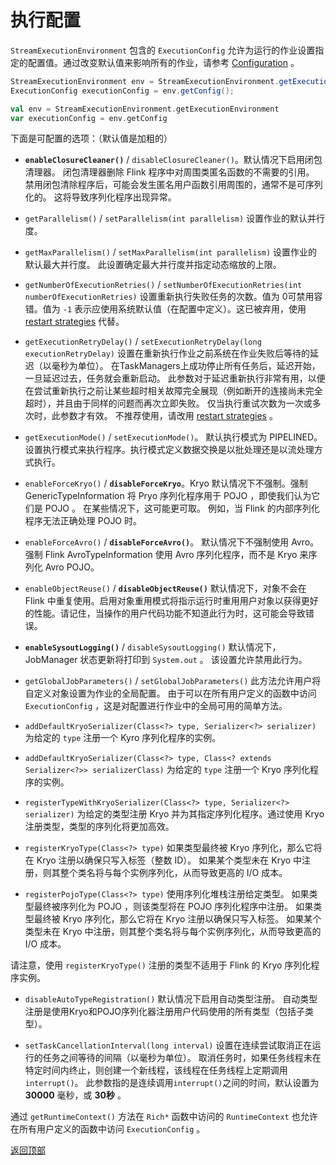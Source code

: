 <span id="top"></span>
# 执行配置

`StreamExecutionEnvironment` 包含的 `ExecutionConfig` 允许为运行的作业设置指定的配置值。通过改变默认值来影响所有的作业，请参考 [Configuration](//ci.apache.org/projects/flink/flink-docs-release-1.6/ops/config.html) 。

```java
StreamExecutionEnvironment env = StreamExecutionEnvironment.getExecutionEnvironment();
ExecutionConfig executionConfig = env.getConfig();
```

```scala
val env = StreamExecutionEnvironment.getExecutionEnvironment
var executionConfig = env.getConfig
```

下面是可配置的选项：（默认值是加粗的）

*   **`enableClosureCleaner()`** / `disableClosureCleaner()`。默认情况下启用闭包清理器。 闭包清理器删除 Flink 程序中对周围类匿名函数的不需要的引用。 禁用闭包清除程序后，可能会发生匿名用户函数引用周围的，通常不是可序列化的。 这将导致序列化程序出现异常。
    
*   `getParallelism()` / `setParallelism(int parallelism)` 设置作业的默认并行度。
    
*   `getMaxParallelism()` / `setMaxParallelism(int parallelism)` 设置作业的默认最大并行度。 此设置确定最大并行度并指定动态缩放的上限。
    
*   `getNumberOfExecutionRetries()` / `setNumberOfExecutionRetries(int numberOfExecutionRetries)` 设置重新执行失败任务的次数。值为 0可禁用容错。值为 `-1` 表示应使用系统默认值（在配置中定义）。这已被弃用，使用 [restart strategies](//ci.apache.org/projects/flink/flink-docs-release-1.6/dev/restart_strategies.html) 代替。 
    
*   `getExecutionRetryDelay()` / `setExecutionRetryDelay(long executionRetryDelay)`  设置在重新执行作业之前系统在作业失败后等待的延迟（以毫秒为单位）。 在TaskManagers上成功停止所有任务后，延迟开始，一旦延迟过去，任务就会重新启动。 此参数对于延迟重新执行非常有用，以便在尝试重新执行之前让某些超时相关故障完全展现（例如断开的连接尚未完全超时），并且由于同样的问题而再次立即失败。 仅当执行重试次数为一次或多次时，此参数才有效。 不推荐使用，请改用 [restart strategies](//ci.apache.org/projects/flink/flink-docs-release-1.6/dev/restart_strategies.html) 。
    
*   `getExecutionMode()` / `setExecutionMode()`。 默认执行模式为 PIPELINED。设置执行模式来执行程序。执行模式定义数据交换是以批处理还是以流处理方式执行。
    
*   `enableForceKryo()` / **`disableForceKryo`**。Kryo 默认情况下不强制。强制 GenericTypeInformation 将 Pryo 序列化程序用于 POJO ，即使我们认为它们是 POJO 。 在某些情况下，这可能更可取。 例如，当 Flink 的内部序列化程序无法正确处理 POJO 时。

*   `enableForceAvro()` / **`disableForceAvro()`**。 默认情况下不强制使用 Avro。强制 Flink AvroTypeInformation 使用 Avro 序列化程序，而不是 Kryo 来序列化 Avro POJO。
    
*   `enableObjectReuse()` / **`disableObjectReuse()`** 默认情况下，对象不会在 Flink 中重复使用。启用对象重用模式将指示运行时重用用户对象以获得更好的性能。请记住，当操作的用户代码功能不知道此行为时，这可能会导致错误。

*   **`enableSysoutLogging()`** / `disableSysoutLogging()` 默认情况下，JobManager 状态更新将打印到 `System.out` 。 该设置允许禁用此行为。
    
*   `getGlobalJobParameters()` / `setGlobalJobParameters()` 此方法允许用户将自定义对象设置为作业的全局配置。 由于可以在所有用户定义的函数中访问 `ExecutionConfig` ，这是对配置进行作业中的全局可用的简单方法。
    
*   `addDefaultKryoSerializer(Class<?> type, Serializer<?> serializer)`  为给定的 `type` 注册一个 Kyro 序列化程序的实例。
    
*   `addDefaultKryoSerializer(Class<?> type, Class<? extends Serializer<?>> serializerClass)` 为给定的 `type` 注册一个 Kryo 序列化程序的实例。
    
*   `registerTypeWithKryoSerializer(Class<?> type, Serializer<?> serializer)` 为给定的类型注册 Kryo 并为其指定序列化程序。通过使用 Kryo 注册类型，类型的序列化将更加高效。
    
*   `registerKryoType(Class<?> type)` 如果类型最终被 Kryo 序列化，那么它将在 Kryo 注册以确保只写入标签（整数 ID）。 如果某个类型未在 Kryo 中注册，则其整个类名将与每个实例序列化，从而导致更高的 I/O 成本。
    
*   `registerPojoType(Class<?> type)` 使用序列化堆栈注册给定类型。 如果类型最终被序列化为 POJO ，则该类型将在 POJO 序列化程序中注册。 如果类型最终被 Kryo 序列化，那么它将在 Kryo 注册以确保只写入标签。 如果某个类型未在 Kryo 中注册，则其整个类名将与每个实例序列化，从而导致更高的 I/O 成本。

请注意，使用 `registerKryoType()` 注册的类型不适用于 Flink 的 Kryo 序列化程序实例。

*   `disableAutoTypeRegistration()` 默认情况下启用自动类型注册。 自动类型注册是使用Kryo和POJO序列化器注册用户代码使用的所有类型（包括子类型）。
    
*   `setTaskCancellationInterval(long interval)` 设置在连续尝试取消正在运行的任务之间等待的间隔（以毫秒为单位）。 取消任务时，如果任务线程未在特定时间内终止，则创建一个新线程，该线程在任务线程上定期调用`interrupt()`。 此参数指的是连续调用`interrupt()`之间的时间，默认设置为 **30000** 毫秒，或 **30秒** 。

通过 `getRuntimeContext()` 方法在 `Rich*` 函数中访问的 `RuntimeContext` 也允许在所有用户定义的函数中访问 `ExecutionConfig` 。

[返回顶部](#top)